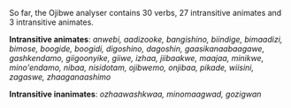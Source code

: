 So far, the Ojibwe analyser contains 30 verbs, 27 intransitive animates and 3 intransitive animates.

**Intransitive animates**: *anwebi, aadizooke, bangishino, biindige, bimaadizi, bimose, boogide, boogidi, digoshino, dagoshin, gaasikanaabaagawe, gashkendamo, giigoonyike, giiwe, izhaa, jiibaakwe, maajaa, minikwe, mino'endamo, nibaa, nisidotam, ojibwemo, onjibaa, pikade, wiisini, zagaswe, zhaaganaashimo*

**Intransitive inanimates**: *ozhaawashkwaa, minomaagwad, gozigwan*
